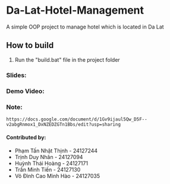 # Da-Lat-Hotel-Management

A simple OOP project to manage hotel which is located in Da Lat

## How to build 

1. Run the "build.bat" file in the project folder

### Slides: 

### Demo Video:

### Note:
    https://docs.google.com/document/d/1Gv9ijaul5Qw_D5F--v2abgRnmox1_DxNZEDZGTn1Bbs/edit?usp=sharing

#### Contributed by:

- Phạm Tấn Nhật Thịnh - 24127244
- Trịnh Duy Nhân - 24127094
- Huỳnh Thái Hoàng - 24127171
- Trần Minh Tiến - 24127130
- Võ Đình Cao Minh Hào - 24127035